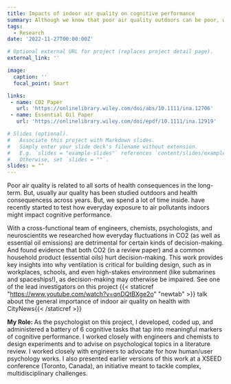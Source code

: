 ```yaml
---
title: Impacts of indoor air quality on cognitive performance
summary: Although we know that poor air quality outdoors can be poor, we also spend a lot of time indoors, such as in the workplace. In this wide-scale collaboration between psychologists, engineers, and chemists, we are researching how indoor air quality, such as CO2 levels and common household products, impact everyday cognition and decision-making. We find that naturally-occuring levels of CO2, and particulate matter emitted from essential oils can be bad for cognition. This work provides actionable insights into why good building ventilation is so important.
tags:
  - Research
date: '2022-11-27T00:00:00Z'

# Optional external URL for project (replaces project detail page).
external_link: ''

image:
  caption: ''
  focal_point: Smart

links:
 - name: CO2 Paper
   url: 'https://onlinelibrary.wiley.com/doi/abs/10.1111/ina.12706'
 - name: Essential Oil Paper
   url: 'https://onlinelibrary.wiley.com/doi/epdf/10.1111/ina.12919'

# Slides (optional).
#   Associate this project with Markdown slides.
#   Simply enter your slide deck's filename without extension.
#   E.g. `slides = "example-slides"` references `content/slides/example-slides.md`.
#   Otherwise, set `slides = ""`.
slides: = ""
---
```

Poor air quality is related to all sorts of health consequences in the long-term. But, usually aur quality has been studied outdoors and health consequencess across years. But, we spend a lot of time inside. have recently started to test how everyday exposure to air pollutants indoors might impact cognitive performance.

With a cross-functional team of engineers, chemists, psychologists, and neuroscientits we researched how everyday fluctuations in CO2 (as well as essential oil emissions) are detrimental for certain kinds of decision-making. And found evidence that both CO2 (in a review paper) and a common household product (essential oils) hurt decision-making. This work provides key insights into why ventilation is critical for building design, such as in workplaces, schools, and even high-stakes environment (like submarines and spaceships!), as decision-making may otherwise be impaired. See one of the lead investigators on this project  {{< staticref "https://www.youtube.com/watch?v=qnDQtBXge2o" "newtab" >}} talk about the general importance of indoor air quality on health with CityNews{{< /staticref >}}

<strong> My Role: </strong>As the psychologist on this project, I developed, coded up, and administered a battery of 6 cognitive tasks that tap into meaningful markers of cognitive performance. I worked closely with engineers and chemists to design experiments and to advise on psychological topics in a literature review. I worked closely with engineers to advocate for how human/user psychology works. I also presented earlier versions of this work at a XSEED conference (Toronto, Canada), an initiative meant to tackle complex, multidisciplinary challenges.